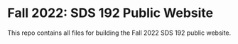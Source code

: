 # Fall 2022: SDS 192 Public Website


This repo contains all files for building the Fall 2022 SDS 192 public website. 
